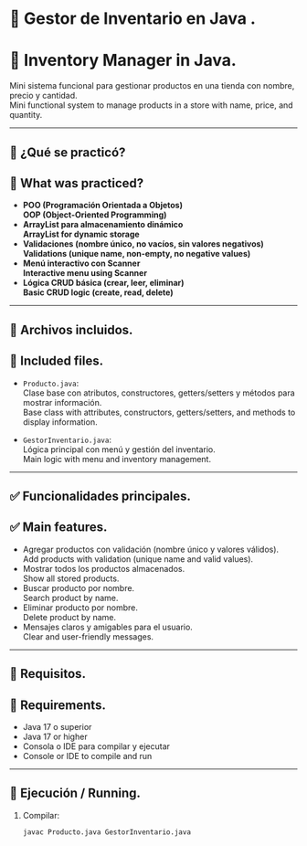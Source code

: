 # 🧾 Gestor de Inventario en Java  .
# 🧾 Inventory Manager in Java.

Mini sistema funcional para gestionar productos en una tienda con nombre, precio y cantidad.  
Mini functional system to manage products in a store with name, price, and quantity.

---

## 🧠 ¿Qué se practicó?  
## 🧠 What was practiced?

- **POO (Programación Orientada a Objetos)**  
  **OOP (Object-Oriented Programming)**  
- **ArrayList para almacenamiento dinámico**  
  **ArrayList for dynamic storage**  
- **Validaciones (nombre único, no vacíos, sin valores negativos)**  
  **Validations (unique name, non-empty, no negative values)**  
- **Menú interactivo con Scanner**  
  **Interactive menu using Scanner**  
- **Lógica CRUD básica (crear, leer, eliminar)**  
  **Basic CRUD logic (create, read, delete)**  

---

## 📄 Archivos incluidos.
## 📄 Included files.

- `Producto.java`:  
  Clase base con atributos, constructores, getters/setters y métodos para mostrar información.  
  Base class with attributes, constructors, getters/setters, and methods to display information.

- `GestorInventario.java`:  
  Lógica principal con menú y gestión del inventario.  
  Main logic with menu and inventory management.

---

## ✅ Funcionalidades principales.
## ✅ Main features.

- Agregar productos con validación (nombre único y valores válidos).  
  Add products with validation (unique name and valid values).  
- Mostrar todos los productos almacenados.  
  Show all stored products.  
- Buscar producto por nombre.  
  Search product by name.  
- Eliminar producto por nombre.  
  Delete product by name.  
- Mensajes claros y amigables para el usuario.  
  Clear and user-friendly messages.

---

## 🧪 Requisitos.
## 🧪 Requirements.

- Java 17 o superior  
- Java 17 or higher  
- Consola o IDE para compilar y ejecutar  
- Console or IDE to compile and run

---

## 🚀 Ejecución / Running.

1. Compilar:  
   ```bash
   javac Producto.java GestorInventario.java

